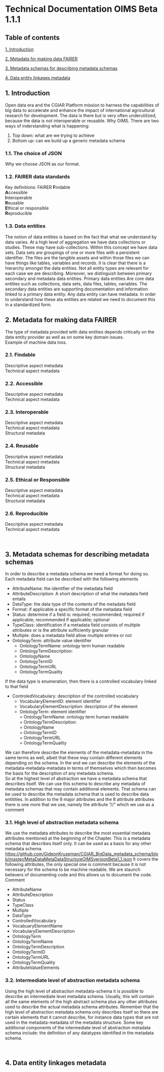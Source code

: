 
# Technical Documentation OIMS Beta 1.1.1

## Table of contents

[1.	Introduction](#1introduction)

[2.	Metadata for making data FAIRER](#2metadata-for-making-data-fairer)

[3.	Metadata schemas for describing metadata schemas](#3metadata-schemas-for-describing-metadata-schemas)

[4.	Data entity linkages metadata](#4data-entity-linkages-metadata)

## 1.	Introduction
Open data era and the CGIAR Platform mission to harness the capabilities of big data to accelerate and enhance the impact of international agricultural research for development. The data is there but is very often underutilized, because the data is not interoperable or reusable. 
Why OIMS.
There are two ways of inderstanding what is happening:
1.	Top down: what are we trying to achieve
2.	Bottom up: can we build up a generic metadata schema

### 1.1.	The choice of JSON
Why we choose JSON as our format.

### 1.2.	FAIRER data standards
Key definitions:
FAIRER
**F**indable<br>
**A**ccessible<br>
**I**nteroperable<br>
**R**eusable<br>
**E**thical or responsible<br>
**R**eproducible<br>

### 1.3.	Data entities
The notion of data entities is based on the fact that what we understand by data varies. At a high level of aggregation we have data collections or studies. These may have sub-collections. Within this concept we have data sets. Data sets are groupings of one or more files with a persistent identifier. The files are the tangible assets and within those files we can have things like tables, variables and records. It is clear that there is a hierarchy amongst the data entities. Not all entity types are relevant for each case we are describing. Moreover, we distinguish between primary secondary and metadata data entities. Primary data entities Are core data entities such as collections, data sets, data files, tables, variables. The secondary data entities are supporting documentation and information linked to a primary data entity. Any data entity can have metadata. In order to understand how these ata entities are related we need to document this in a standardized form.
 
## 2.	Metadata for making data FAIRER
The type of metadata provided with data entities depends critically on the data entity provider as well as on some key domain issues.<br>
Example of machine data loss.

### 2.1.	Findable

Descriptive aspect metadata<br> 
Technical aspect metadata<br>
### 2.2.	Accessible
Descriptive aspect metadata <br>
Technical aspect metadata<br>

### 2.3.	Interoperable
Descriptive aspect metadata <br>
Technical aspect metadata<br>
Structural metadata<br>
### 2.4.	Reusable
Descriptive aspect metadata <br>
Technical aspect metadata<br>
Structural metadata<br>

### 2.5.	Ethical or Responsible
Descriptive aspect metadata <br>
Technical aspect metadata<br>
Structural metadata<br>

### 2.6.	Reproducible 
Descriptive aspect metadata <br>
Technical aspect metadata<br>

 
## 3.	Metadata schemas for describing metadata schemas
In order to describe a metadata schema we need a format for doing so.<br>
Each metadata field can be described with the following elements<br>
+  AttributeName: the identifier of the metadata field<br>
+  AttributeDescription: A short description of what the metadata field entails<br>
+  DataType: the data type of the contents of the metadata field<br>
+  Format: if applicable a specific format of the metadata field<br>
+  Status: determine if a field is: required; recommended; required if applicable; recommended if applicable; optional<br>
+  TypeClass: identification if a metadata field consists of multiple attributes or is the attribute sufficiently granular<br>
+  Multiple: does a metadata field allow multiple entries or not<br>
+  OntologyTerm: attribute value identifier<br>
   -  OntologyTermName: ontology term human readable<br>
   -  OntologyTermDescription: <br>
   -  OntologyName<br>
   -  OntologyTermID<br>
   -  OntologyTermURL<br>
   -  OntologyTermQuality<br>

If the data type is enumeration, then there is a controlled vocabulary linked to that field<br>
+  ControledVocabulary: description of the controlled vocabulary<br>
   -  VocabularyElementID: element identifier<br>
   -  VocabularyElementDescription: description of the element<br>
   -  OntologyTerm: element identifier<br>
      =  OntologyTermName: ontology term human readable<br>
      =  OntologyTermDescription: <br>
      =  OntologyName<br>
      =  OntologyTermID<br>
      =  OntologyTermURL<br>
      =  OntologyTermQuality<br>


We can therefore describe the elements of the metadata-metadata in the same terms as well, albeit that these may contain different elements depending on the schema. In the end we can describe the elements of the metadata-metadata-metadata in terms of themselves which then becomes the basis for the description of any metadata schema.  
So at the highest level of abstraction we have a metadata schema that describes itself. We can use this schema to describe any metadata of metadata schemas that may contain additional elements. 
That schema can be used to describe the metadata schema that is used to describe data entitities. 
In addition to the 9 major attributes and the 8 attribute attributes there is one more that we use, namely the attribute “//” which we use as a comment 


### 3.1.	High level of abstraction metadata schema
We use the metadata attributes to describe the most essential metadata attributes mentioned at the beginning of the Chapter. This is a metadata schema that describes itself only. It can be used as a basis for any other metadata schema.
https://github.com/GideonKruseman/CGIAR_BigData_metadata_schema/blob/master/MetaDataMetaDataStructureOIMSversionBeta1_1.json
It covers the following attributes, the only special one is comment because it is not necessary for the schema to be machine readable. We are staunch believers of documenting code and this allows us to document the code.
Comment
+  AttributeName
+  AttributeDescription
+  Status
+  TypeClass
+  Multiple
+  DataType
+  ControlledVocabulary
+  VocabuaryElementName
+  VocabularyElementDescription
+  OntologyTerm
+  OntologyTermName
+  OntologyTermDescription
+  OntologyTermID
+  OntologyTermURL
+  OntologyTermQuality
+  AttributeValueElements

### 3.2.	Intermediate level of abstraction metadata schema 
Using the high level of abstraction metadata-schema it is possible to describe an intermediate level metadata schema. Usually, this will contain all the same elements of the high abstract schema plus any other attributes used to describe the actual metadata schema attributes. Remember that the high level of abstraction metadata schema only describes itself so there are certain elements that it cannot describe, for instance data types that are not used in the metadata-metadata of the metadata structure. 
Some key additional components of the intermediate level of abstraction metadata schema include: the definition of any datatypes  identified in the metadata schema.

 
## 4.	Data entity linkages metadata


